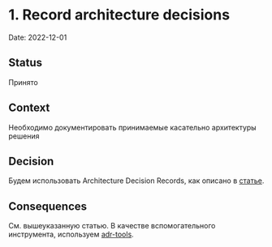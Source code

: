 # 1. Record architecture decisions

Date: 2022-12-01

## Status

Принято

## Context

Необходимо документировать принимаемые касательно архитектуры решения

## Decision

Будем использовать Architecture Decision Records, как описано в [статье](http://thinkrelevance.com/blog/2011/11/15/documenting-architecture-decisions).

## Consequences

См. вышеуказанную статью. В качестве вспомогательного инструмента, используем [adr-tools](https://github.com/npryce/adr-tools).
